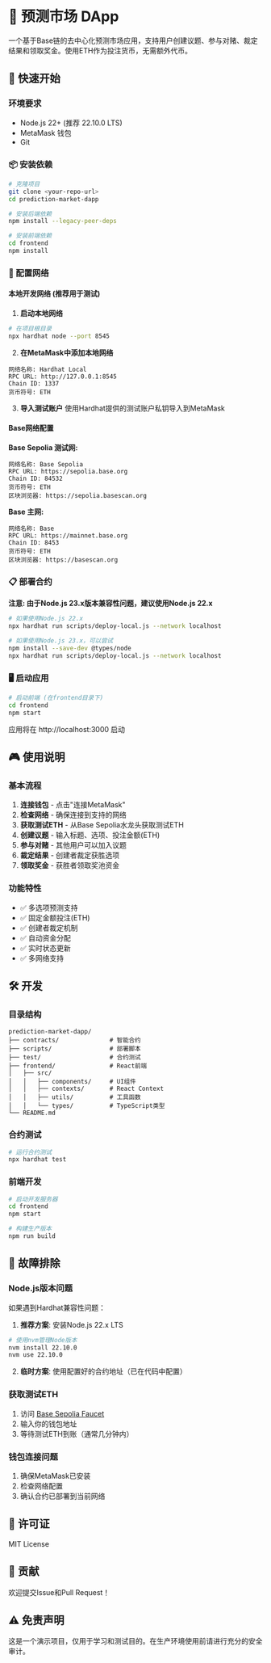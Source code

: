# 🎯 预测市场 DApp

一个基于Base链的去中心化预测市场应用，支持用户创建议题、参与对赌、裁定结果和领取奖金。使用ETH作为投注货币，无需额外代币。

## 🚀 快速开始

### 环境要求
- Node.js 22+ (推荐 22.10.0 LTS)
- MetaMask 钱包
- Git

### 📦 安装依赖

```bash
# 克隆项目
git clone <your-repo-url>
cd prediction-market-dapp

# 安装后端依赖
npm install --legacy-peer-deps

# 安装前端依赖
cd frontend
npm install
```

### 🔧 配置网络

#### 本地开发网络 (推荐用于测试)

1. **启动本地网络**
```bash
# 在项目根目录
npx hardhat node --port 8545
```

2. **在MetaMask中添加本地网络**
```
网络名称: Hardhat Local
RPC URL: http://127.0.0.1:8545
Chain ID: 1337
货币符号: ETH
```

3. **导入测试账户**
使用Hardhat提供的测试账户私钥导入到MetaMask

#### Base网络配置

**Base Sepolia 测试网:**
```
网络名称: Base Sepolia
RPC URL: https://sepolia.base.org
Chain ID: 84532
货币符号: ETH
区块浏览器: https://sepolia.basescan.org
```

**Base 主网:**
```
网络名称: Base
RPC URL: https://mainnet.base.org
Chain ID: 8453
货币符号: ETH
区块浏览器: https://basescan.org
```

### 📋 部署合约

**注意: 由于Node.js 23.x版本兼容性问题，建议使用Node.js 22.x**

```bash
# 如果使用Node.js 22.x
npx hardhat run scripts/deploy-local.js --network localhost

# 如果使用Node.js 23.x，可以尝试
npm install --save-dev @types/node
npx hardhat run scripts/deploy-local.js --network localhost
```

### 🖥️ 启动应用

```bash
# 启动前端 (在frontend目录下)
cd frontend
npm start
```

应用将在 http://localhost:3000 启动

## 🎮 使用说明

### 基本流程

1. **连接钱包** - 点击"连接MetaMask"
2. **检查网络** - 确保连接到支持的网络
3. **获取测试ETH** - 从Base Sepolia水龙头获取测试ETH
4. **创建议题** - 输入标题、选项、投注金额(ETH)
5. **参与对赌** - 其他用户可以加入议题
6. **裁定结果** - 创建者裁定获胜选项
7. **领取奖金** - 获胜者领取奖池资金

### 功能特性

- ✅ 多选项预测支持
- ✅ 固定金额投注(ETH)
- ✅ 创建者裁定机制
- ✅ 自动资金分配
- ✅ 实时状态更新
- ✅ 多网络支持

## 🛠️ 开发

### 目录结构

```
prediction-market-dapp/
├── contracts/              # 智能合约
├── scripts/                # 部署脚本
├── test/                   # 合约测试
├── frontend/               # React前端
│   ├── src/
│   │   ├── components/     # UI组件
│   │   ├── contexts/       # React Context
│   │   ├── utils/          # 工具函数
│   │   └── types/          # TypeScript类型
└── README.md
```

### 合约测试

```bash
# 运行合约测试
npx hardhat test
```

### 前端开发

```bash
# 启动开发服务器
cd frontend
npm start

# 构建生产版本
npm run build
```

## 🔧 故障排除

### Node.js版本问题

如果遇到Hardhat兼容性问题：

1. **推荐方案**: 安装Node.js 22.x LTS
```bash
# 使用nvm管理Node版本
nvm install 22.10.0
nvm use 22.10.0
```

2. **临时方案**: 使用配置好的合约地址（已在代码中配置）

### 获取测试ETH

1. 访问 [Base Sepolia Faucet](https://www.coinbase.com/faucets/base-ethereum-sepolia-faucet)
2. 输入你的钱包地址
3. 等待测试ETH到账（通常几分钟内）

### 钱包连接问题

1. 确保MetaMask已安装
2. 检查网络配置
3. 确认合约已部署到当前网络

## 📝 许可证

MIT License

## 🤝 贡献

欢迎提交Issue和Pull Request！

## ⚠️ 免责声明

这是一个演示项目，仅用于学习和测试目的。在生产环境使用前请进行充分的安全审计。
